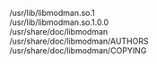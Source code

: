 /usr/lib/libmodman.so.1  
/usr/lib/libmodman.so.1.0.0  
/usr/share/doc/libmodman  
/usr/share/doc/libmodman/AUTHORS  
/usr/share/doc/libmodman/COPYING  
